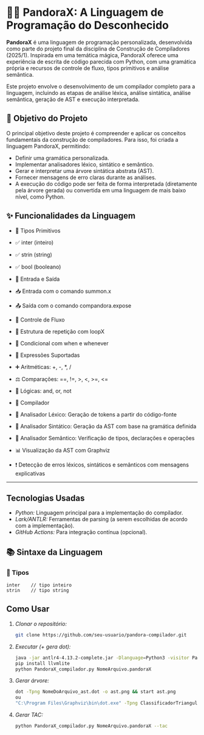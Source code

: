 
# 🧙‍♂️ PandoraX: A Linguagem de Programação do Desconhecido

**PandoraX** é uma linguagem de programação personalizada, desenvolvida como parte do projeto final da disciplina de Construção de Compiladores (2025/1). Inspirada em uma temática mágica, PandoraX oferece uma experiência de escrita de código parecida com Python, com uma gramática própria e recursos de controle de fluxo, tipos primitivos e análise semântica.

Este projeto envolve o desenvolvimento de um compilador completo para a linguagem, incluindo as etapas de análise léxica, análise sintática, análise semântica, geração de AST e execução interpretada.


## 🎯 Objetivo do Projeto

O principal objetivo deste projeto é compreender e aplicar os conceitos fundamentais da construção de compiladores. Para isso, foi criada a linguagem PandoraX, permitindo:
- Definir uma gramática personalizada.
- Implementar analisadores léxico, sintático e semântico.
- Gerar e interpretar uma árvore sintática abstrata (AST).
- Fornecer mensagens de erro claras durante as análises.
- A execução do código pode ser feita de forma interpretada (diretamente pela árvore gerada) ou convertida em uma linguagem de mais baixo nível, como Python.

## ✨ Funcionalidades da Linguagem
- 🔸 Tipos Primitivos
- ✅ inter (inteiro)
- ✅ strin (string)
- ✅ bool (booleano)

- 🔸 Entrada e Saída
- 📥 Entrada com o comando summon.x
- 📤 Saída com o comando compandora.expose

- 🔸 Controle de Fluxo
- 🔁 Estrutura de repetição com loopX
- 🔀 Condicional com when e whenever

- 🔸 Expressões Suportadas
- ➕ Aritméticas: +, -, *, /
- ⚖️ Comparações: ==, !=, >, <, >=, <=
- 🔀 Lógicas: and, or, not

- 🔸 Compilador
- 🧾 Analisador Léxico: Geração de tokens a partir do código-fonte
- 🌲 Analisador Sintático: Geração da AST com base na gramática definida
- 🧠 Analisador Semântico: Verificação de tipos, declarações e operações
- 📊 Visualização da AST com Graphviz
- ❗ Detecção de erros léxicos, sintáticos e semânticos com mensagens explicativas
  
---

## Tecnologias Usadas

- *Python:* Linguagem principal para a implementação do compilador.
- *Lark/ANTLR:* Ferramentas de parsing (a serem escolhidas de acordo com a implementação).
- *GitHub Actions:* Para integração contínua (opcional).

## 📚 Sintaxe da Linguagem

### 🧾 Tipos

```pandorax
inter    // tipo inteiro
strin    // tipo string
```

## Como Usar

1. *Clonar o repositório:*
   ```bash
   git clone https://github.com/seu-usuario/pandora-compilador.git
2. *Executar (+ gera dot):*
   ```bash
   java -jar antlr4-4.13.2-complete.jar -Dlanguage=Python3 -visitor PandoraX.g4
   pip install llvmlite
   python PandoraX_compilador.py NomeArquivo.pandoraX

2. *Gerar árvore:*
   ```bash
   dot -Tpng NomeDoArquivo_ast.dot -o ast.png && start ast.png
   ou
   "C:\Program Files\Graphviz\bin\dot.exe" -Tpng ClassificadorTriangulo_ast.dot -o arvore_sintatica.png

2. *Gerar TAC:*
   ```bash
   python PandoraX_compilador.py NomeArquivo.pandoraX --tac



